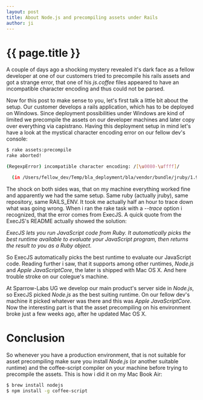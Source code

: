 ```yaml
---
layout: post
title: About Node.js and precompiling assets under Rails
author: ji
---
```


# {{ page.title }}


A couple of days ago a shocking mystery revealed it's dark face as a fellow developer at one of our customers tried to precompile
his rails assets and got a strange error, that one of his _js.coffee_ files appeared to have an incompatible character encoding and
thus could not be parsed.

Now for this post to make sense to you, let's first talk a little bit about the setup. Our customer develops a rails application, which
has to be deployed on Windows. Since deployment possibilities under Windows are kind of limited we precompile the assets on our developer machines and later copy over everything via capistrano.
Having this deployment setup in mind let's have a look at the mystical character encoding error on our fellow dev's console:

```bash
$ rake assets:precompile
rake aborted!

(RegexpError) incompatible character encoding: /[\u0080-\uffff]/

  (in /Users/fellow_dev/Temp/bla_deployment/bla/vendor/bundle/jruby/1.9/bundler/gems/bla-de94bc4d0607/app/assets/javascripts/bla/bla.js.coffee)
```

The shock on both sides was, that on my machine everything worked fine and apparently we had the same setup. Same ruby (actually jruby), same repository, same RAILS\_ENV. It took me actually half an hour to trace down what was going wrong. When i ran the rake task with a _--trace_ option i recognized, that the error comes from ExecJS. A quick quote from the ExecJS's README actually showed the solution:

_ExecJS lets you run JavaScript code from Ruby. It automatically picks the best runtime available to evaluate your JavaScript program, then returns the result to you as a Ruby object._

So ExecJS automatically picks the best runtime to evaluate our JavaScript code. Reading further i saw, that it supports among other runtimes, _Node.js_ and _Apple JavaScriptCore_, the later is shipped with Mac OS X. And here trouble stroke on our colegue's machine.

At Sparrow-Labs UG we develop our main product's server side in _Node.js_, so ExecJS picked _Node.js_ as the best suiting runtime. On our fellow dev's machine it picked whatever was there and this was _Apple JavaScriptCore_. Now the interesting part is that the asset precompiling on his environment broke just a few weeks ago, after he updated Mac OS X.

# Conclusion

So whenever you have a production environment, that is not suitable for asset precompiling make sure you install _Node.js_ (or another suitable runtime) and the coffee-script compiler on your machine before trying to precompile the assets.
This is how i did it on my Mac Book Air:

```bash
$ brew install nodejs
$ npm install -g coffee-script
```